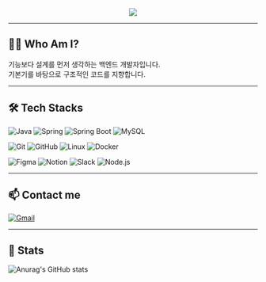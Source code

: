 <div align="center">
  <img src="https://capsule-render.vercel.app/api?type=waving&color=auto&height=120&text=Back%20to%20the%20logic,%20back%20to%20the%20basics%20🧠&animation=scaleIn&fontColor=000000&fontSize=40" />
</div>

---

## 🧑‍💻 Who Am I?
기능보다 설계를 먼저 생각하는 백엔드 개발자입니다.  
기본기를 바탕으로 구조적인 코드를 지향합니다.

---

## 🛠️ Tech Stacks
![Java](https://img.shields.io/badge/Java-007396?style=for-the-badge&logo=Java&logoColor=white)
![Spring](https://img.shields.io/badge/Spring-6DB33F?style=for-the-badge&logo=Spring&logoColor=white)
![Spring Boot](https://img.shields.io/badge/Spring%20Boot-6DB33F?style=for-the-badge&logo=Spring%20Boot&logoColor=white)
![MySQL](https://img.shields.io/badge/MySQL-4479A1?style=for-the-badge&logo=MySQL&logoColor=white)

![Git](https://img.shields.io/badge/Git-F05032?style=for-the-badge&logo=Git&logoColor=white)
![GitHub](https://img.shields.io/badge/GitHub-181717?style=for-the-badge&logo=GitHub&logoColor=white)
![Linux](https://img.shields.io/badge/Linux-FCC624?style=for-the-badge&logo=Linux&logoColor=white)
![Docker](https://img.shields.io/badge/Docker-2496ED?style=for-the-badge&logo=Docker&logoColor=white)

![Figma](https://img.shields.io/badge/Figma-F24E1E?style=for-the-badge&logo=Figma&logoColor=white)
![Notion](https://img.shields.io/badge/Notion-000000?style=for-the-badge&logo=Notion&logoColor=white)
![Slack](https://img.shields.io/badge/Slack-4A154B?style=for-the-badge&logo=Slack&logoColor=white)
![Node.js](https://img.shields.io/badge/Node.js-339933?style=for-the-badge&logo=Node.js&logoColor=white)

---

## 📫 Contact me
[![Gmail](https://img.shields.io/badge/Gmail-EA4335?style=for-the-badge&logo=Gmail&logoColor=white)](mailto:sinminhyeok@gmail.com)

---

## 🏅 Stats
![Anurag's GitHub stats](https://github-readme-stats.vercel.app/api?username=minhyeokshin&show_icons=true&theme=dark)
